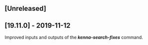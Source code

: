 ## [Unreleased]


## [19.11.0] - 2019-11-12
Improved inputs and outputs of the ***kenna-search-fixes*** command.

